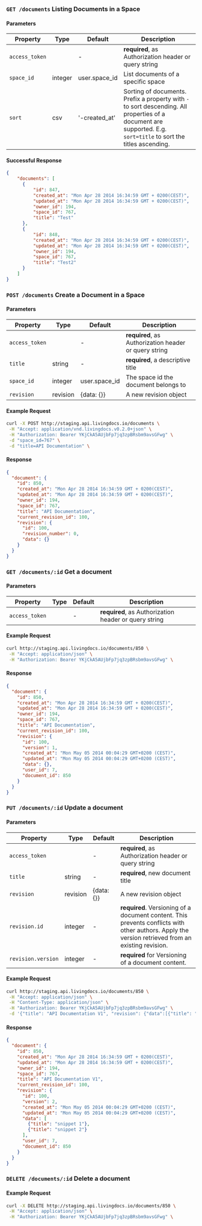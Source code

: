 ### `GET /documents` Listing Documents in a Space

#### Parameters

| Property      | Type    | Default  | Description
| ------------- | ------- | -------- | -------------
| `access_token`|         | -        | **required**, as Authorization header or query string
| `space_id`    | integer | user.space_id |  List documents of a specific space
| `sort`        | csv     | '-created_at' | Sorting of documents. Prefix a property with `-` to sort descending. All properties of a document are supported. E.g. `sort=title` to sort the titles ascending. 

#### Successful Response

```json
{
    "documents": [
      {
          "id": 847,
          "created_at": "Mon Apr 28 2014 16:34:59 GMT + 0200(CEST)",
          "updated_at": "Mon Apr 28 2014 16:34:59 GMT + 0200(CEST)",
          "owner_id": 194,
          "space_id": 767,
          "title": "Test"
      },
      {
          "id": 848,
          "created_at": "Mon Apr 28 2014 16:34:59 GMT + 0200(CEST)",
          "updated_at": "Mon Apr 28 2014 16:34:59 GMT + 0200(CEST)",
          "owner_id": 194,
          "space_id": 767,
          "title": "Test2"
      }
    ]
}
```

### `POST /documents` Create a Document in a Space

#### Parameters

| Property      | Type    | Default  | Description
| ------------- | ------- | -------- | -------------
| `access_token`|         | -        | **required**, as Authorization header or query string
| `title`       | string  | -        | **required**, a descriptive title
| `space_id`    | integer | user.space_id | The space id the document belongs to
| `revision`    | revision | {data: {}} | A new revision object

#### Example Request

```bash
curl -X POST http://staging.api.livingdocs.io/documents \
 -H "Accept: application/vnd.livingdocs.v0.2.0+json" \
 -H "Authorization: Bearer YKjCkA5AUjbFp7jq3zpBRsbm9avsGFwg" \
 -d "space_id=767" \
 -d "title=API Documentation" \
```

#### Response
```json
{
  "document": {
    "id": 850,
    "created_at": "Mon Apr 28 2014 16:34:59 GMT + 0200(CEST)",
    "updated_at": "Mon Apr 28 2014 16:34:59 GMT + 0200(CEST)",
    "owner_id": 194,
    "space_id": 767,
    "title": "API Documentation",
    "current_revision_id": 100,
    "revision": {
      "id": 100,
      "revision_number": 0,
      "data": {}
    }
  }
}
```

### `GET /documents/:id` Get a document

#### Parameters

| Property      | Type    | Default  | Description
| ------------- | ------- | -------- | -------------
| `access_token`|         | -        | **required**, as Authorization header or query string

#### Example Request

```bash
curl http://staging.api.livingdocs.io/documents/850 \
 -H "Accept: application/json" \
 -H "Authorization: Bearer YKjCkA5AUjbFp7jq3zpBRsbm9avsGFwg" \
```

#### Response
```json
{
  "document": {
    "id": 850,
    "created_at": "Mon Apr 28 2014 16:34:59 GMT + 0200(CEST)",
    "updated_at": "Mon Apr 28 2014 16:34:59 GMT + 0200(CEST)",
    "owner_id": 194,
    "space_id": 767,
    "title": "API Documentation",
    "current_revision_id": 100,
    "revision": {
      "id": 100,
      "version": 1,
      "created_at": "Mon May 05 2014 00:04:29 GMT+0200 (CEST)",
      "updated_at": "Mon May 05 2014 00:04:29 GMT+0200 (CEST)",
      "data": {},
      "user_id": 7,
      "document_id": 850
    }
  }
}
```

### `PUT /documents/:id` Update a document

#### Parameters

| Property      | Type    | Default  | Description
| ------------- | ------- | -------- | -------------
| `access_token`|         | -        | **required**, as Authorization header or query string
| `title`       | string  | -        | **required**, new document title
| `revision`    | revision| {data: {}} | A new revision object
| `revision.id` | integer | -        | **required**. Versioning of a document content. This prevents conflicts with other authors. Apply the version retrieved from an existing revision.
| `revision.version` | integer | - | **required** for Versioning of a document content.


#### Example Request

```bash
curl http://staging.api.livingdocs.io/documents/850 \
 -H "Accept: application/json" \
 -H "Content-Type: application/json" \
 -H "Authorization: Bearer YKjCkA5AUjbFp7jq3zpBRsbm9avsGFwg" \
 -d '{"title": "API Documentation V1", "revision": {"data":[{"title": "snippet 1"}, {"title": "snippet 2"}]}}'
```

#### Response
```json
{
  "document": {
    "id": 850,
    "created_at": "Mon Apr 28 2014 16:34:59 GMT + 0200(CEST)",
    "updated_at": "Mon Apr 28 2014 16:34:59 GMT + 0200(CEST)",
    "owner_id": 194,
    "space_id": 767,
    "title": "API Documentation V1",
    "current_revision_id": 100,
    "revision": {
      "id": 100,
      "version": 2,
      "created_at": "Mon May 05 2014 00:04:29 GMT+0200 (CEST)",
      "updated_at": "Mon May 05 2014 00:04:29 GMT+0200 (CEST)",
      "data": [
        {"title": "snippet 1"},
        {"title": "snippet 2"}
      ],
      "user_id": 7,
      "document_id": 850
    }
  }
}
```

### `DELETE /documents/:id` Delete a document

#### Example Request

```bash
curl -X DELETE http://staging.api.livingdocs.io/documents/850 \
 -H "Accept: application/json" \
 -H "Authorization: Bearer YKjCkA5AUjbFp7jq3zpBRsbm9avsGFwg" \
```
